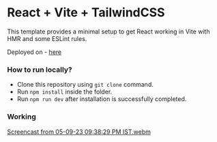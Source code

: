 # React + Vite + TailwindCSS

This template provides a minimal setup to get React working in Vite with HMR and some ESLint rules.

Deployed on - [here](https://abhinandan-project.vercel.app/)

### How to run locally?
- Clone this repository using `git clone` command.
- Run `npm install` inside the folder.
- Run `npm run dev` after installation is successfully completed.

### Working
[Screencast from 05-09-23 09:38:29 PM IST.webm](https://github.com/abhinandanmishra1/project/assets/64205626/8c1303ae-5a38-45c9-b67e-e26239ff33ee)

